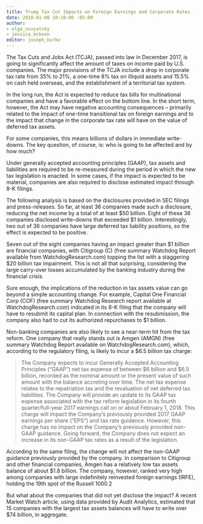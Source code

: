```yaml
---
title: Trump Tax Cut Impacts on Foreign Earnings and Corporate Rates
date: 2018-01-08 18:18:00 -05:00
author:
- olga_usvyatsky
- jessica_mckeon
editor: joseph_burke
---
```


The Tax Cuts and Jobs Act (TCJA), passed into law in December 2017, is going to significantly affect the amount of taxes on income paid by U.S. companies. The major provisions of the TCJA include a drop in corporate tax rate from 35% to 21%, a one-time 8% tax on illiquid assets and 15.5% on cash held overseas, and the establishment of a territorial tax system.

In the long run, the Act is expected to reduce tax bills for multinational companies and have a favorable effect on the bottom line. In the short term, however, the Act may have negative accounting consequences – primarily related to the impact of one-time transitional tax on foreign earnings and to the impact that change in the corporate tax rate will have on the value of deferred tax assets.

For some companies, this means billions of dollars in immediate write-downs. The key question, of course, is: who is going to be affected and by how much?

Under generally accepted accounting principles (GAAP), tax assets and liabilities are required to be re-measured during the period in which the new tax legislation is enacted. In some cases, if the impact is expected to be material, companies are also required to disclose estimated impact through 8-K filings.

The following analysis is based on the disclosures provided in SEC filings and press-releases. So far, at least 36 companies made such a disclosure, reducing the net income by a total of at least $50 billion. Eight of these 36 companies disclosed write-downs that exceeded $1 billion. Interestingly, two out of 36 companies have large deferred tax liability positions, so the effect is expected to be positive.

Seven out of the eight companies having  an impact greater than $1 billion are financial companies, with Citigroup (C) (free summary Watchdog Report available from WatchdogResearch.com)  topping the list with a staggering $20 billion tax impairment. This is not all that surprising, considering the large carry-over losses accumulated by the banking industry during the financial crisis.

Sure enough, the implications of the reduction in tax assets value can go beyond a simple accounting change. For example, Capital One Financial Corp (COF) (free summary Watchdog Research report available at WatchdogResearch.com)  indicated in its 8-K filing that the company will have to resubmit its capital plan. In connection with the resubmission, the company also had to cut its authorized repurchases to $1 billion.

Non-banking companies are also likely to see a near-term hit from the tax reform. One company that really stands out is Amgen (AMGN) (free summary Watchdog Report available on WatchdogResearch.com), which, according to the regulatory filing, is likely to incur a $6.5 billion tax charge:

> The Company expects to incur Generally Accepted Accounting Principles (“GAAP”) net tax expense of between $6 billion and $6.5 billion, recorded as the nominal amount or the present value of such amount with the balance accreting over time. The net tax expense relates to the repatriation tax and the revaluation of net deferred tax liabilities. The Company will provide an update to its GAAP tax expense associated with the tax reform legislation in its fourth quarter/full-year 2017 earnings call on or about February 1, 2018. This charge will impact the Company’s previously provided 2017 GAAP earnings per share (“EPS”) and tax rate guidance. However, this charge has no impact on the Company’s previously provided non-GAAP guidance. Going forward, the Company does not expect an increase in its non-GAAP tax rates as a result of the legislation.

According to the same filing, the change will not affect the non-GAAP guidance previously provided by the company. In comparison to Citigroup and other financial companies, Amgen has a relatively low tax assets balance of about $1.8 billion. The company, however, ranked very high among companies with large indefinitely reinvested foreign earnings (IRFE), holding the 19th spot of the Russell 1000.2

But what about the companies that did not yet disclose the impact? A recent Market Watch article, using data provided by Audit Analytics, estimated that 15 companies with the largest tax assets balances will have to write over $74 billion, in aggregate.